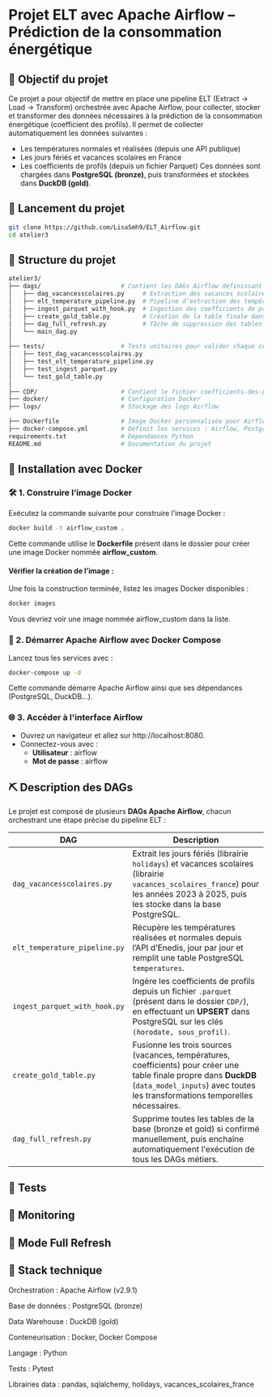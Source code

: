 # Projet ELT avec Apache Airflow – Prédiction de la consommation énergétique

## 🎯 Objectif du projet
Ce projet a pour objectif de mettre en place une pipeline ELT (Extract → Load → Transform)  orchestrée avec Apache Airflow, pour collecter, stocker et transformer des données nécessaires à la prédiction de la consommation énergétique (coefficient des profils).
Il permet de collecter automatiquement les données suivantes :
- Les températures normales et réalisées (depuis une API publique)
- Les jours fériés et vacances scolaires en France
- Les coefficients de profils (depuis un fichier Parquet)
Ces données sont chargées dans **PostgreSQL (bronze)**, puis transformées et stockées dans **DuckDB (gold)**.

## 🚀 Lancement du projet
```bash
git clone https://github.com/LisaSmh9/ELT_Airflow.git
cd atelier3
```
## 🧩 Structure du projet
```bash
atelier3/
├── dags/                      # Contient les DAGs Airflow définissant les étapes du pipeline
│   ├── dag_vacancesscolaires.py     # Extraction des vacances scolaires et jours fériés
│   ├── elt_temperature_pipeline.py  # Pipeline d’extraction des températures
│   ├── ingest_parquet_with_hook.py  # Ingestion des coefficients de profils (parquet)
│   ├── create_gold_table.py         # Création de la table finale dans DuckDB (gold)
│   ├── dag_full_refresh.py          # Tâche de suppression des tables (full refresh)
│   └── main_dag.py                  
│
├── tests/                     # Tests unitaires pour valider chaque composant du pipeline
│   ├── test_dag_vacancesscolaires.py
│   ├── test_elt_temperature_pipeline.py
│   ├── test_ingest_parquet.py
│   └── test_gold_table.py
│
├── CDP/                       # Contient le fichier coefficients-des-profils.parquet
├── docker/                    # Configuration Docker 
├── logs/                      # Stockage des logs Airflow

├── Dockerfile                 # Image Docker personnalisée pour Airflow
├── docker-compose.yml         # Définit les services : Airflow, PostgreSQL, DuckDB...
requirements.txt               # Dépendances Python
README.md                      # Documentation du projet 
```

## 🐳 Installation avec Docker


### 🛠️ 1. Construire l’image Docker
Exécutez la commande suivante pour construire l’image Docker :
```bash
docker build -t airflow_custom .
```
Cette commande utilise le **Dockerfile** présent dans le dossier pour créer une image Docker nommée **airflow_custom**.

#### Vérifier la création de l’image :
Une fois la construction terminée, listez les images Docker disponibles :
```bash
docker images
```
Vous devriez voir une image nommée airflow_custom dans la liste.

### 🚀 2. Démarrer Apache Airflow avec Docker Compose
Lancez tous les services avec :
```bash
docker-compose up -d
```
Cette commande démarre Apache Airflow ainsi que ses dépendances (PostgreSQL, DuckDB...).

### 🌐 3. Accéder à l'interface Airflow
- Ouvrez un navigateur et allez sur http://localhost:8080.
- Connectez-vous avec :
     - **Utilisateur** : airflow
     - **Mot de passe** : airflow

## ⛏️ Description des DAGs
Le projet est composé de plusieurs **DAGs Apache Airflow**, chacun orchestrant une étape précise du pipeline ELT :

| DAG | Description |
|-----|-------------|
| `dag_vacancesscolaires.py` | Extrait les jours fériés (librairie `holidays`) et vacances scolaires (librairie `vacances_scolaires_france`) pour les années 2023 à 2025, puis les stocke dans la base PostgreSQL. |
| `elt_temperature_pipeline.py` | Récupère les températures réalisées et normales depuis l’API d’Enedis, jour par jour et remplit une table PostgreSQL `temperatures`. |
| `ingest_parquet_with_hook.py` | Ingère les coefficients de profils depuis un fichier `.parquet` (présent dans le dossier `CDP/`), en effectuant un **UPSERT** dans PostgreSQL sur les clés `(horodate, sous_profil)`. |
| `create_gold_table.py` | Fusionne les trois sources (vacances, températures, coefficients) pour créer une table finale propre dans **DuckDB** (`data_model_inputs`) avec toutes les transformations temporelles nécessaires. |
| `dag_full_refresh.py` | Supprime toutes les tables de la base (bronze et gold) si confirmé manuellement, puis enchaîne automatiquement l'exécution de tous les DAGs métiers. |

## 🧪 Tests

## 🧯 Monitoring

## 🔁 Mode Full Refresh

## 🧰 Stack technique

Orchestration : Apache Airflow (v2.9.1)

Base de données : PostgreSQL (bronze)

Data Warehouse : DuckDB (gold)

Conteneurisation : Docker, Docker Compose

Langage : Python

Tests : Pytest

Librairies data : pandas, sqlalchemy, holidays, vacances_scolaires_france



